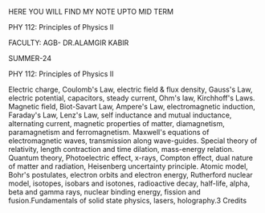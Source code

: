 HERE YOU WILL FIND MY NOTE UPTO MID TERM




PHY 112: Principles of Physics II

FACULTY: AGB- DR.ALAMGIR KABIR

SUMMER-24


PHY 112: Principles of Physics II

Electric charge, Coulomb's Law, electric field & flux density, Gauss's Law, electric potential, capacitors, steady current, Ohm's law, Kirchhoff's Laws. Magnetic field, Biot-Savart Law, Ampere's Law, electromagnetic induction, Faraday's Law, Lenz's Law, self inductance and mutual inductance, alternating current, magnetic properties of matter, diamagnetism, paramagnetism and ferromagnetism. Maxwell's equations of electromagnetic waves, transmission along wave-guides. Special theory of relativity, length contraction and time dilation, mass-energy relation. Quantum theory, Photoelectric effect, x-rays, Compton effect, dual nature of matter and radiation, Heisenberg uncertainty principle. Atomic model, Bohr's postulates, electron orbits and electron energy, Rutherford nuclear model, isotopes, isobars and isotones, radioactive decay, half-life, alpha, beta and gamma rays, nuclear binding energy, fission and fusion.Fundamentals of solid state physics, lasers, holography.3 Credits
